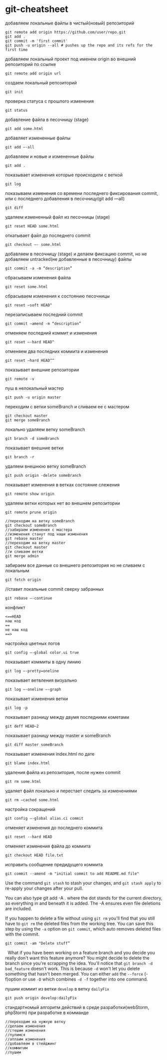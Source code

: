 # git-cheatsheet

добавляем локальные файлы в чистый(новый) репозиторий
```
git remote add origin https://github.com/user/repo.git
git add .   
git commit -m 'first commit' 
git push -u origin --all # pushes up the repo and its refs for the first time
```

добавляем локальный проект под именем origin
во внешний репозиторий по ссылке
```
git remote add origin url
```

создаем локальный репозиторий
```
git init
```

проверка статуса с прошлого изменения
```
git status
```

добавление файла в песочницу (stage)
```
git add some.html
```

добавляет измененные файлы
```
git add —-all
```

добавляем и новые и измененные файлы
```
git add .
```

показывает изменения которые происходили с веткой
```
git log
```

показываем  изменения со времени последнего фиксирования commit, или с последнего добавления в песочницу(git add —all)
```
git diff
```

удаляем измененный файл из песочницы (stage)
```
git reset HEAD some.html
```

откатывает файл до последнего commit 
```
git checkout —- some.html
```

добавляем в песочницу (stage) и делаем фиксацию commit, но не добавляем untracked(не добавленные в песочницу) файлы
```
git commit -a -m “description”
```

сбрасываем изменения файла
```
git reset some.html
```

сбрасываем изменения к состоянию песочницы
```
git reset —soft HEAD^
```

перезаписываем последний commit 
```
git commit —amend -m “description”
```

отменяем последний коммит и изменения
```
git reset —-hard HEAD^ 
```

отменяем два последних коммита и изменения
```
git reset —hard HEAD^^
```

показывает внешние репозитории
```
git remote -v
```

пуш в нелокальный мастер
```
git push -u origin master
```

переходим с ветки someBranch и сливаем ее с мастером
```
git checkout master
git merge someBranch
```

локально удаляем ветку someBranch
```
git branch -d someBranch
```

показывает внешние ветки
```
git branch -r
```

удаляем внешнюю ветку someBranch
```
git push origin -delete someBranch
```

показывает изменения в ветках состояние слежения
```
git remote show origin
```

удаляем ветки которых нет во внешнем репозитории
```
git remote prune origin
```

```
//переходим на ветку someBranch
git checkout someBranch
//забираем изменения с мастера
//изменения станут под наши изменения
git rebase master
//переходим на ветку master
git checkout master
//и сливаем ветки
git merge admin
```

забираем все данные со внешнего репозитория
но не сливаем с локальным
```
git fetch origin
```

//ставит локальные commit сверху забранных
```
git rebase —-continue 
```

конфликт
```
<==HEAD
наш код
==
не наш код
==>
```

настройка цветных логов
```
git config —-global color.ui true
```

показывает коммиты в одну линию
```
git log —-pretty=oneline
```

показывает ветвления визуально
```
git log —-oneline —-graph
```

показывает изменения ветки
```
git log -p
```

показывает разницу между двумя последними кометами
```
git deff HEAD~2
```

показывает разницу между master и someBranch
```
git diff master someBranch
```

показывает изменения index.html по дате
```
git blame index.html
```

удаления файла из репозитория, после нужен commit
```
git rm some.html
```

удаляет файл локально и перестает следить за изменениями
```
git rm —cached some.html
```

настройка сокращений
```
git config —-global alias.ci commit
```

отменяет изменения до последнего коммита
```
git reset --hard HEAD
```

отменяет изменения файла до коммита
```
git checkout HEAD file.txt
```

исправить сообщение предидущего коммита
```
git commit --amend -m "initial commit to add README.md file"
```

Use the command `git stash` to stash your changes, and `git stash apply` to re-apply your changes after your pull.

You can also type git add -A . where the dot stands for the current directory, so everything in and beneath it is added. The -A ensures even file deletions are included.

If you happen to delete a file without using `git rm` you'll find that you still have to `git rm` the deleted files from the working tree. You can save this step by using the `-a` option on `git commit`, which auto removes deleted files with the commit.
```
git commit -am "Delete stuff”
```
 
What if you have been working on a feature branch and you decide you really don't want this feature anymore? 
You might decide to delete the branch since you're scrapping the idea. 
You'll notice that `git branch -d bad_feature` doesn't work. This is because `-d` won't let you delete something that hasn't been merged.
You can either `add` the `--force` (-f)option or use `-D` which combines `-d -f` together into one command.

пушим коммит из ветки `develop` в ветку `dailyFix`
```
git push origin develop:dailyFix
```

стандартномый алгоритм действий в
среде разработки(webStorm, phpStorm)
при разработке в комманде
```
//переходим на нужную ветку
//делаем изменения
//стешим изменения
//пулимся
//аплаим изменения
//добавляем в стейджинг
//коммитим
//пушим
```
